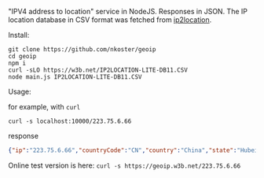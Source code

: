 "IPV4 address to location" service in NodeJS.
Responses in JSON.
The IP location database in CSV format was fetched from [ip2location](http://lite.ip2location.com).

Install:

```
git clone https://github.com/nkoster/geoip
cd geoip
npm i
curl -sLO https://w3b.net/IP2LOCATION-LITE-DB11.CSV
node main.js IP2LOCATION-LITE-DB11.CSV
```

Usage:

for example, with `curl`
```
curl -s localhost:10000/223.75.6.66
```
response
```json
{"ip":"223.75.6.66","countryCode":"CN","country":"China","state":"Hubei","city":"Wuhan"}
```

Online test version is here: ```curl -s https://geoip.w3b.net/223.75.6.66```
